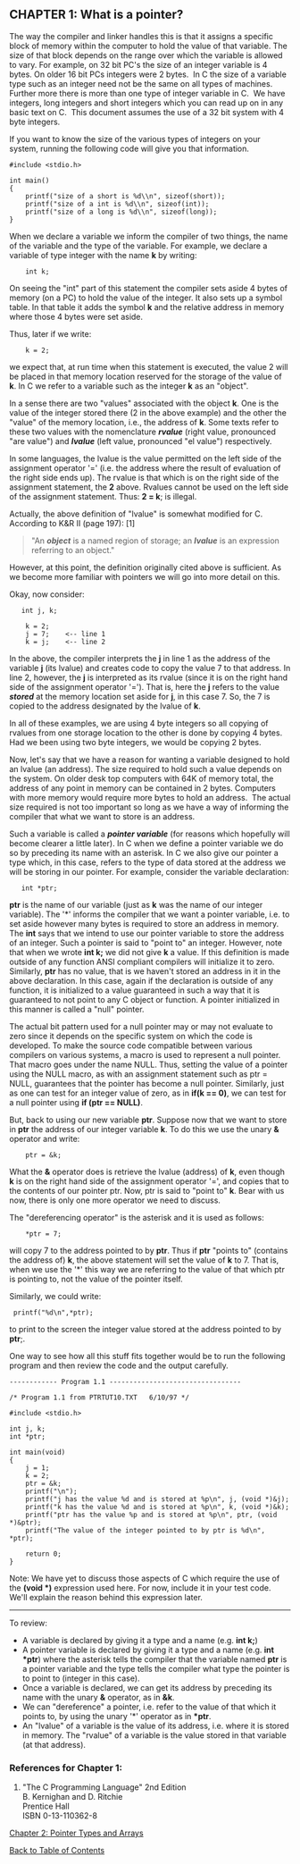 CHAPTER 1: What is a pointer?
-----------------------------

The way the compiler and linker handles this is that it assigns a specific block of memory within the computer to hold the value of that variable. The size of that block depends on the range over which the variable is allowed to vary. For example, on 32 bit PC's the size of an integer variable is 4 bytes. On older 16 bit PCs integers were 2 bytes.  In C the size of a variable type such as an integer need not be the same on all types of machines.  Further more there is more than one type of integer variable in C.  We have integers, long integers and short integers which you can read up on in any basic text on C.  This document assumes the use of a 32 bit system with 4 byte integers.

If you want to know the size of the various types of integers on your system, running the following code will give you that information.

	#include <stdio.h>
	
	int main()  
	{  
		printf("size of a short is %d\\n", sizeof(short));  
		printf("size of a int is %d\\n", sizeof(int));  
		printf("size of a long is %d\\n", sizeof(long));  
	}

When we declare a variable we inform the compiler of two things, the name of the variable and the type of the variable. For example, we declare a variable of type integer with the name **k** by writing:

    
        int k; 
    

On seeing the "int" part of this statement the compiler sets aside 4 bytes of memory (on a PC) to hold the value of the integer. It also sets up a symbol table. In that table it adds the symbol **k** and the relative address in memory where those 4 bytes were set aside.

Thus, later if we write:

    
        k = 2; 
    

we expect that, at run time when this statement is executed, the value 2 will be placed in that memory location reserved for the storage of the value of **k**. In C we refer to a variable such as the integer **k** as an "object".

In a sense there are two "values" associated with the object **k**. One is the value of the integer stored there (2 in the above example) and the other the "value" of the memory location, i.e., the address of **k**. Some texts refer to these two values with the nomenclature _**rvalue**_ (right value, pronounced "are value") and _**lvalue**_ (left value, pronounced "el value") respectively.

In some languages, the lvalue is the value permitted on the left side of the assignment operator '=' (i.e. the address where the result of evaluation of the right side ends up). The rvalue is that which is on the right side of the assignment statement, the **2** above. Rvalues cannot be used on the left side of the assignment statement. Thus: **2 = k**; is illegal.

Actually, the above definition of "lvalue" is somewhat modified for C. According to K&R II (page 197): \[1\]

> "An _**object**_ is a named region of storage; an _**lvalue**_ is an expression referring to an object."

However, at this point, the definition originally cited above is sufficient. As we become more familiar with pointers we will go into more detail on this.

Okay, now consider:

    
       int j, k; 
    
        k = 2; 
        j = 7;    <-- line 1 
        k = j;    <-- line 2 
    

In the above, the compiler interprets the **j** in line 1 as the address of the variable **j** (its lvalue) and creates code to copy the value 7 to that address. In line 2, however, the **j** is interpreted as its rvalue (since it is on the right hand side of the assignment operator '='). That is, here the **j** refers to the value _**stored**_ at the memory location set aside for **j**, in this case 7. So, the 7 is copied to the address designated by the lvalue of **k**.

In all of these examples, we are using 4 byte integers so all copying of rvalues from one storage location to the other is done by copying 4 bytes. Had we been using two byte integers, we would be copying 2 bytes.

Now, let's say that we have a reason for wanting a variable designed to hold an lvalue (an address). The size required to hold such a value depends on the system. On older desk top computers with 64K of memory total, the address of any point in memory can be contained in 2 bytes. Computers with more memory would require more bytes to hold an address.  The actual size required is not too important so long as we have a way of informing the compiler that what we want to store is an address.

Such a variable is called a _**pointer variable**_ (for reasons which hopefully will become clearer a little later). In C when we define a pointer variable we do so by preceding its name with an asterisk. In C we also give our pointer a type which, in this case, refers to the type of data stored at the address we will be storing in our pointer. For example, consider the variable declaration:

    
       int *ptr;
    

**ptr** is the name of our variable (just as **k** was the name of our integer variable). The '\*' informs the compiler that we want a pointer variable, i.e. to set aside however many bytes is required to store an address in memory. The **int** says that we intend to use our pointer variable to store the address of an integer. Such a pointer is said to "point to" an integer. However, note that when we wrote **int k;** we did not give **k** a value. If this definition is made outside of any function ANSI compliant compilers will initialize it to zero. Similarly, **ptr** has no value, that is we haven't stored an address in it in the above declaration. In this case, again if the declaration is outside of any function, it is initialized to a value guaranteed in such a way that it is guaranteed to not point to any C object or function. A pointer initialized in this manner is called a "null" pointer.

The actual bit pattern used for a null pointer may or may not evaluate to zero since it depends on the specific system on which the code is developed. To make the source code compatible between various compilers on various systems, a macro is used to represent a null pointer. That macro goes under the name NULL. Thus, setting the value of a pointer using the NULL macro, as with an assignment statement such as ptr = NULL, guarantees that the pointer has become a null pointer. Similarly, just as one can test for an integer value of zero, as in **if(k == 0)**, we can test for a null pointer using **if (ptr == NULL)**.

But, back to using our new variable **ptr**. Suppose now that we want to store in **ptr** the address of our integer variable **k**. To do this we use the unary **&** operator and write:

    
        ptr = &k; 
    

What the **&** operator does is retrieve the lvalue (address) of **k**, even though **k** is on the right hand side of the assignment operator '=', and copies that to the contents of our pointer ptr. Now, ptr is said to "point to" **k**. Bear with us now, there is only one more operator we need to discuss.

The "dereferencing operator" is the asterisk and it is used as follows:

    
        *ptr = 7; 
    

will copy 7 to the address pointed to by **ptr**. Thus if **ptr** "points to" (contains the address of) **k**, the above statement will set the value of **k** to 7. That is, when we use the '\*' this way we are referring to the value of that which ptr is pointing to, not the value of the pointer itself.

Similarly, we could write:

    
     printf("%d\n",*ptr); 
    

to print to the screen the integer value stored at the address pointed to by **ptr**;.

One way to see how all this stuff fits together would be to run the following program and then review the code and the output carefully.

    
    ------------ Program 1.1 --------------------------------- 
    
    /* Program 1.1 from PTRTUT10.TXT   6/10/97 */
    
    #include <stdio.h>
    
    int j, k;
    int *ptr;
    
    int main(void)
    {
        j = 1;
        k = 2;
        ptr = &k;
        printf("\n");
        printf("j has the value %d and is stored at %p\n", j, (void *)&j);
        printf("k has the value %d and is stored at %p\n", k, (void *)&k);
        printf("ptr has the value %p and is stored at %p\n", ptr, (void *)&ptr);
        printf("The value of the integer pointed to by ptr is %d\n", *ptr);
    
        return 0;
    }
    

Note: We have yet to discuss those aspects of C which require the use of the **(void \*)** expression used here. For now, include it in your test code. We'll explain the reason behind this expression later.

* * *

To review:

*   A variable is declared by giving it a type and a name (e.g. **int k;**)
*   A pointer variable is declared by giving it a type and a name (e.g. **int \*ptr**) where the asterisk tells the compiler that the variable named **ptr** is a pointer variable and the type tells the compiler what type the pointer is to point to (integer in this case).
*   Once a variable is declared, we can get its address by preceding its name with the unary **&** operator, as in **&k**.
*   We can "dereference" a pointer, i.e. refer to the value of that which it points to, by using the unary '\*' operator as in **\*ptr**.
*   An "lvalue" of a variable is the value of its address, i.e. where it is stored in memory. The "rvalue" of a variable is the value stored in that variable (at that address).

### References for Chapter 1:

1.  "The C Programming Language" 2nd Edition  
    B. Kernighan and D. Ritchie  
    Prentice Hall  
    ISBN 0-13-110362-8  
    

[Chapter 2: Pointer Types and Arrays](ch2x.md)

[Back to Table of Contents](pointers.md)
